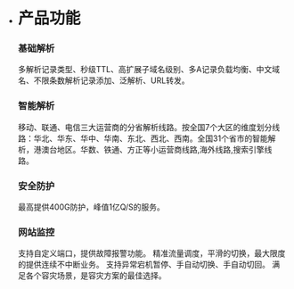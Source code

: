 - # 产品功能

  ### 基础解析

  多解析记录类型、秒级TTL、高扩展子域名级别、多A记录负载均衡、中文域名、不限条数解析记录添加、泛解析、URL转发。

  ### **智能解析**

  移动、联通、电信三大运营商的分省解析线路。按全国7个大区的维度划分线路：华北、华东、华中、华南、东北、西北、西南。全国31个省市的智能解析，港澳台地区。华数、铁通、方正等小运营商线路,海外线路,搜索引擎线路。

  ### **安全防护**

  最高提供400G防护，峰值1亿Q/S的服务。

  ### 网站监控

  支持自定义端口，提供故障报警功能。
  精准流量调度，平滑的切换，最大限度的提供连续不中断业务。
  支持异常宕机暂停、手自动切换、手自动切回。
  满足各个容灾场景，是容灾方案的最佳选择。

